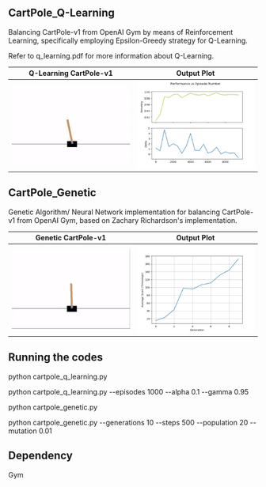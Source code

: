 ## CartPole_Q-Learning
Balancing CartPole-v1 from OpenAI Gym by means of Reinforcement Learning, 
specifically employing Epsilon-Greedy strategy for Q-Learning.

Refer to q_learning.pdf for more information about
Q-Learning.

| Q-Learning CartPole-v1 | Output Plot | 
| ------------- |:-------------:|
| ![cartpole-q_learning](gifs/cartpole_q_learning.gif) | <img src="output_plots/cartpole_q_learning.jpg"> |

## CartPole_Genetic
Genetic Algorithm/ Neural Network implementation for 
balancing CartPole-v1 from OpenAI Gym, based on 
Zachary Richardson's implementation.

| Genetic CartPole-v1 | Output Plot | 
| ------------- |:-------------:|
| ![cartpole-genetic](gifs/cartpole_genetic.gif) | <img src="output_plots/cartpole_genetic.jpg"> |

## Running the codes

python cartpole_q_learning.py

python cartpole_q_learning.py --episodes 1000 --alpha 0.1 --gamma 0.95

python cartpole_genetic.py

python cartpole_genetic.py --generations 10 --steps 500 --population 20 --mutation 0.01

## Dependency
Gym
